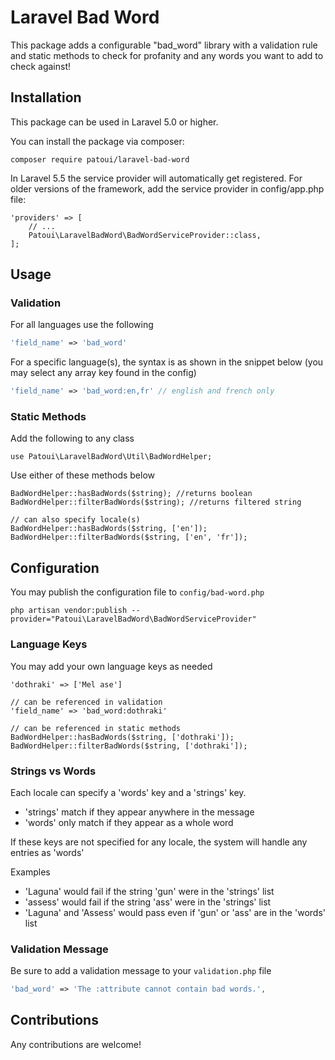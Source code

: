 # Laravel Bad Word

This package adds a configurable "bad_word" library with a validation rule and static methods to check for profanity and any words you want to add to check against!

## Installation

This package can be used in Laravel 5.0 or higher.

You can install the package via composer:

```
composer require patoui/laravel-bad-word
```

In Laravel 5.5 the service provider will automatically get registered. For older versions of the framework, add the service provider in config/app.php file:

```
'providers' => [
    // ...
    Patoui\LaravelBadWord\BadWordServiceProvider::class,
];
```

## Usage

### Validation

For all languages use the following

```php
'field_name' => 'bad_word'
```

For a specific language(s), the syntax is as shown in the snippet below (you may select any array key found in the config)

```php
'field_name' => 'bad_word:en,fr' // english and french only
```

### Static Methods

Add the following to any class
```
use Patoui\LaravelBadWord\Util\BadWordHelper;
```
Use either of these methods below
```
BadWordHelper::hasBadWords($string); //returns boolean
BadWordHelper::filterBadWords($string); //returns filtered string

// can also specify locale(s)
BadWordHelper::hasBadWords($string, ['en']);
BadWordHelper::filterBadWords($string, ['en', 'fr']);
```


## Configuration

You may publish the configuration file to `config/bad-word.php`

```
php artisan vendor:publish --provider="Patoui\LaravelBadWord\BadWordServiceProvider"
```

### Language Keys
You may add your own language keys as needed

```
'dothraki' => ['Mel ase']

// can be referenced in validation
'field_name' => 'bad_word:dothraki'

// can be referenced in static methods
BadWordHelper::hasBadWords($string, ['dothraki']);
BadWordHelper::filterBadWords($string, ['dothraki']);
```

### Strings vs Words
Each locale can specify a 'words' key and a 'strings' key.
- 'strings' match if they appear anywhere in the message
- 'words' only match if they appear as a whole word

If these keys are not specified for any locale, the system will handle any entries as 'words'

Examples
- 'Laguna' would fail if the string 'gun' were in the 'strings' list
- 'assess' would fail if the string 'ass' were in the 'strings' list
- 'Laguna' and 'Assess' would pass even if 'gun' or 'ass' are in the 'words' list


### Validation Message
Be sure to add a validation message to your `validation.php` file

```php
'bad_word' => 'The :attribute cannot contain bad words.',
```

## Contributions

Any contributions are welcome!
